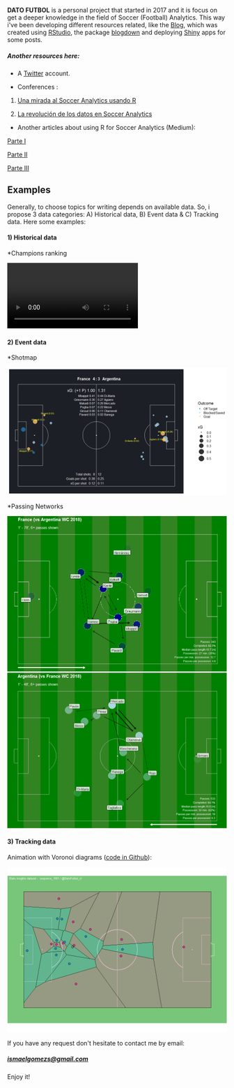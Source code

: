 **DATO FUTBOL** is a personal project that started in 2017 and it is focus on get a deeper knowledge in the field of Soccer (Football) Analytics. This way i've been developing different resources related, like the [Blog](http://datofutbol.cl), which was created using [RStudio](https://www.rstudio.com), the package [blogdown](https://github.com/rstudio/blogdown) and deploying [Shiny](http://shiny.rstudio.com) apps for some posts.

##### Another resources here:

* A [Twitter](https://twitter.com/DatoFutbol_cl) account.

* Conferences :

1) [Una mirada al Soccer Analytics usando R](http://datofutbol.cl/satRdaySCL2018-soccer-analytics-R/index.html)

2) [La revolución de los datos en Soccer Analytics](http://datofutbol.cl/revolucion-datos-soccer-analytics-seminario-UAI-2019/)

* Another articles about using R for Soccer Analytics (Medium):

[Parte I](https://medium.com/datos-y-ciencia/una-mirada-al-soccer-analytics-usando-r-parte-i-ab6b704b4c7f)

[Parte II](https://medium.com/datos-y-ciencia/una-mirada-al-soccer-analytics-usando-r-parte-ii-5aadb0ff6ab2)

[Parte III](https://medium.com/@ismaelgomezs/una-mirada-al-soccer-analytics-usando-r-parte-iii-3bdff9cd3752)

## Examples

Generally, to choose topics for writing depends on available data. So, i propose 3 data categories: A) Historical data, B) Event data & C) Tracking data. Here some examples:

#### 1) Historical data

*Champions ranking

![](animation_datofutbol.mp4)


#### 2) Event data

*Shotmap

![](events1B.png)


*Passing Networks

![](events3B.png)
![](events4B.png)


#### 3) Tracking data

Animation with Voronoi diagrams ([code in Github](https://github.com/Bustami/DatoFutbol/tree/master/TrackingDataTest)):

![](1001_goal.gif)

If you have any request don't hesitate to contact me by email:
##### ismaelgomezs@gmail.com

Enjoy it!
